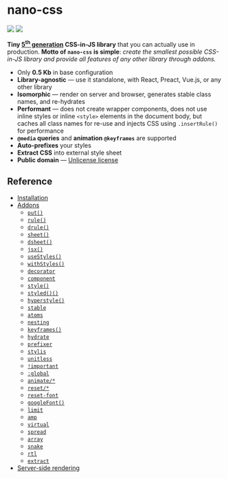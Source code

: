 # nano-css

[![][npm-badge]][npm-url] [![][travis-badge]][travis-url]

__Tiny [5<sup>th</sup> generation](https://github.com/streamich/freestyler/blob/master/docs/en/generations.md#5th-generation) CSS-in-JS library__ that you can actually use in production.
__Motto of `nano-css` is simple__: *create the smallest possible CSS-in-JS library and provide all features of any other library through addons.*

- Only __0.5 Kb__ in base configuration
- __Library-agnostic__ &mdash; use it standalone, with React, Preact, Vue.js, or any other library
- __Isomorphic__ &mdash; render on server and browser, generates stable class names, and re-hydrates
- __Performant__ &mdash; does not create wrapper components, does not use inline styles or inline `<style>` elements in the document body, but caches all class names for re-use and injects CSS using `.insertRule()` for performance
- __`@media` queries__ and __animation `@keyframes`__ are supported
- __Auto-prefixes__ your styles
- __Extract CSS__ into external style sheet
- __Public domain__ &mdash; [Unlicense license](./LICENSE)


## Reference

- [Installation](./docs/Installation.md)
- [Addons](./docs/Addons.md)
  - [`put()`](./docs/put.md)
  - [`rule()`](./docs/rule.md)
  - [`drule()`](./docs/drule.md)
  - [`sheet()`](./docs/sheet.md)
  - [`dsheet()`](./docs/dsheet.md)
  - [`jsx()`](./docs/jsx.md)
  - [`useStyles()`](./docs/useStyles.md)
  - [`withStyles()`](./docs/withStyles.md)
  - [`decorator`](./docs/decorator.md)
  - [`component`](./docs/component.md)
  - [`style()`](./docs/style.md)
  - [`styled()()`](./docs/styled.md)
  - [`hyperstyle()`](./docs/hyperstyle.md)
  - [`stable`](./docs/stable.md)
  - [`atoms`](./docs/atoms.md)
  - [`nesting`](./docs/nesting.md)
  - [`keyframes()`](./docs/keyframes.md)
  - [`hydrate`](./docs/hydrate.md)
  - [`prefixer`](./docs/prefixer.md)
  - [`stylis`](./docs/stylis.md)
  - [`unitless`](./docs/unitless.md)
  - [`!important`](./docs/important.md)
  - [`:global`](./docs/global.md)
  - [`animate/*`](./docs/animations.md)
  - [`reset/*`](./docs/resets.md)
  - [`reset-font`](./docs/reset-font.md)
  - [`googleFont()`](./docs/googleFont.md)
  - [`limit`](./docs/limit.md)
  - [`amp`](./docs/amp.md)
  - [`virtual`](./docs/virtual.md)
  - [`spread`](./docs/spread.md)
  - [`array`](./docs/array.md)
  - [`snake`](./docs/snake.md)
  - [`rtl`](./docs/rtl.md)
  - [`extract`](./docs/extract.md)
- [Server-side rendering](./docs/SSR.md)


[npm-url]: https://www.npmjs.com/package/nano-css
[npm-badge]: https://img.shields.io/npm/v/nano-css.svg
[travis-url]: https://travis-ci.org/streamich/nano-css
[travis-badge]: https://travis-ci.org/streamich/nano-css.svg?branch=master
